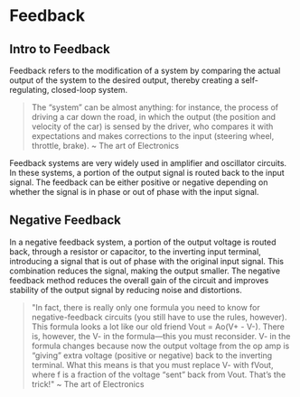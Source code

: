 # Feedback

## Intro to Feedback
Feedback refers to the modification of a system by comparing the actual output of the system to the desired output, thereby creating a self-regulating, closed-loop system.  

> The “system” can be almost anything: for instance, the process of driving a car down the road, in which the output (the position and velocity of the car) is sensed by the driver, who compares it with expectations and makes corrections to the input (steering wheel, throttle, brake). ~ The art of Electronics

Feedback systems are very widely used in amplifier and oscillator circuits. In these systems, a portion of the output signal is routed back to the input signal. The feedback can be either positive or negative depending on whether the signal is in phase or out of phase with the input signal.


## Negative Feedback
In a negative feedback system, a portion of the output voltage is routed back, through a resistor or capacitor, to the inverting input terminal, introducing a signal that is out of phase with the original input signal. This combination reduces the signal, making the output smaller. The negative feedback method reduces the overall gain of the circuit and improves stability of the output signal by reducing noise and distortions.

>"In fact, there is really only one formula you need to know for negative-feedback circuits (you still have to use the rules, however). This formula looks a lot like our old friend Vout = Ao(V+ - V-). There is, however, the V- in the formula—this you must reconsider. V- in the formula changes because now the output voltage from the op amp is “giving” extra voltage (positive or negative) back to the inverting terminal. What this means is that you must replace V- with fVout, where f is a fraction of the voltage “sent” back from Vout. That’s the trick!" ~ The art of Electronics
